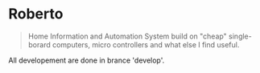# Roberto
>Home Information and Automation System build on "cheap" single-borard computers, micro controllers and what else I find useful.

All developement are done in brance 'develop'.
